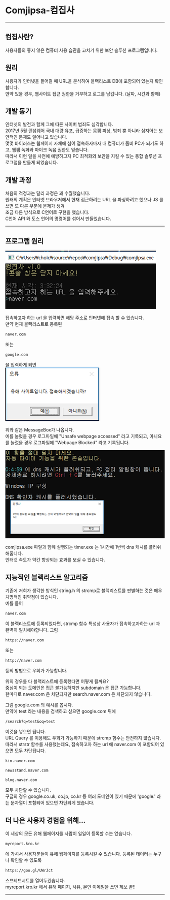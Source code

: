 # Comjipsa-컴집사
---
## 컴집사란?
사용자들의 좋지 않은 컴퓨터 사용 습관을 고치기 위한 보안 솔루션 프로그램입니다.   

## 원리
사용자가 인터넷을 들어갈 때 URL을 분석하여 블랙리스트 DB에 포함되어 있는지 확인합니다.   
만약 있을 경우, 웹사이트 접근 권한을 거부하고 로그를 남깁니다. (날짜, 시간과 함께)   

## 개발 동기
인터넷의 발전과 함께 그에 따른 사이버 범죄도 심각합니다.   
2017년 5월 랜섬웨어 국내 대량 유포, 급증하는 몸캠 피싱, 범죄 뿐 아니라 심지어는 보안적인 문제도 일어나고 있습니다.   
몇몇 바이러스는 웹페이지 자체에 심어 접속하자마자 내 컴퓨터가 좀비 PC가 되기도 하고, 웹캠 녹화와 마이크 녹음 권한도 얻습니다.    
따라서 이런 일을 사전에 예방하고자 PC 최적화와 보안을 지킬 수 있는 통합 솔루션 프로그램을 만들게 되었습니다.   

## 개발 과정
처음의 걱정과는 달리 과정은 꽤 수월했습니다.     
원래의 계획은 인터넷 브라우저에서 현재 접근하려는 URL 을 파싱하려고 했으나 JS 를 쓰면 또 다른 부분에 문제가 생겨   
조금 다른 방식으로 C언어로 구현을 했습니다.   
C언어 API 와 도스 언어의 명령어를 섞어서 만들었습니다.

---

## 프로그램 원리
![1.png](https://raw.githubusercontent.com/D3vle0/comjipsa/master/photo/1.PNG)

접속하고자 하는 url 을 입력하면 해당 주소로 인터넷에 접속 할 수 있습니다.   
만약 현재 블랙리스트로 등록된
```
naver.com
```
또는
```
google.com
```
을 입력하게 되면   
![2.png](https://raw.githubusercontent.com/D3vle0/comjipsa/master/photo/2.PNG)

위와 같은 MessageBox가 나옵니다.   
예를 눌렀을 경우 로그파일에 "Unsafe webpage accessed" 라고 기록되고, 아니요를 눌렀을 경우 로그파일에 "Webpage Blocked" 라고 기록됩니다.   

![4.png](https://raw.githubusercontent.com/D3vle0/comjipsa/master/photo/4.PNG)

comjipsa.exe 파일과 함께 실행되는 timer.exe 는 1시간에 1번씩 dns 캐시를 플러쉬해줍니다.   
인터넷 속도가 약간 향상되는 효과를 보실 수 있습니다.   

## 지능적인 블랙리스트 알고리즘
기존에 저희가 생각한 방식인 string.h 의 strcmp로 블랙리스트를 판별하는 것은 매우 치명적인 취약점이 있습니다.   
예를 들어
```
naver.com
```
이 블랙리스트에 등록되었다면, strcmp 함수 특성상 사용자가 접속하고자하는 url 과 완벽히 일치해야합니다. 그럼
```
https://naver.com
```
또는
```
http://naver.com
```
등의 방법으로 우회가 가능합니다.   

위의 경우를 다 블랙리스트에 등록했다면 어떻게 될까요?   
중심이 되는 도메인은 접근 불가능하지만 subdomain 은 접근 가능합니다.   
한마디로 naver.com 은 차단되지만 search.naver.com 은 차단되지 않습니다.   
    
그럼 google.com 의 예시를 봅시다.   
만약에 test 라는 내용을 검색하고 싶으면 google.com 뒤에    
```
/search?q=test&oq=test
```
이것을 넣으면 됩니다.   
URL Query 를 이용해도 우회가 가능하기 때문에 strcmp 함수는 안전하지 않습니다.   
따라서 strstr 함수를 사용했는데요, 접속하고자 하는 url 에 naver.com 이 포함되어 있으면 모두 차단됩니다.   
```
kin.naver.com
```
```
newsstand.naver.com
```
```
blog.naver.com
```
모두 차단할 수 있습니다.   
구글의 경우 google.co.uk, co.jp, co.kr 등 여러 도메인이 있기 때문에 'google.' 라는 문자열이 포함되어 있으면 차단되게 했습니다.   

## 더 나은 사용자 경험을 위해...
이 세상의 모든 유해 웹페이지를 사람이 일일이 등록할 수는 없습니다.
```
myreport.kro.kr   
```
에 가셔서 사용자분들이 유해 웹페이지를 등록시킬 수 있습니다.
등록된 데이터는 누구나 확인할 수 있도록
```
https://goo.gl/UWrJct
```
스프레드시트를 열어두겠습니다.   
myreport.kro.kr 에서 유해 페이지, 사유, 본인 이메일을 쓰면 제보 끝!!   

---

